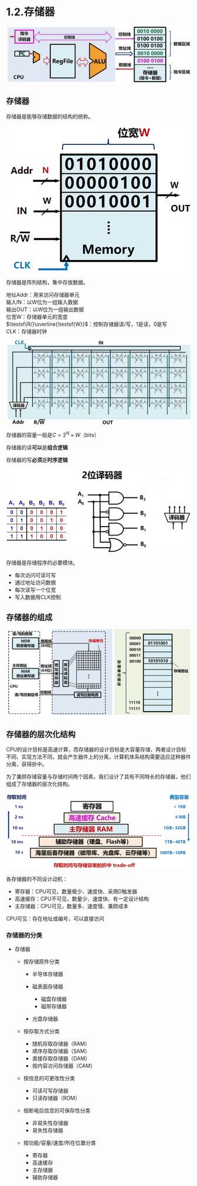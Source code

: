 # 1.2.存储器

![image](../assets/image-20240328181741-uh4wnox.png)

## 存储器

存储器是能够存储数据的结构的统称。

![image](../assets/image-20240314124147-ybc047f.png)

存储器是阵列结构，集中存放数据。

地址Addr：用来访问存储器单元  
输入IN：以W位为一组输入数据  
输出OUT：以W位为一组输出数据  
位宽W：存储器单元的宽度  
$\textsf{R/}\overline{\textsf{W}}$：控制存储器读/写，1是读，0是写  
CLK：存储器时钟

![image](../assets/image-20240315231301-87w0ebu.png)

存储器的容量一般是$C=2^N×W$（bits）

存储器的读**可以**是**组合逻辑**

存储器的写**必须**是**时序逻辑**

![image](../assets/image-20240315231206-6lyvzq1.png)

存储器是存储程序的必要模块。

* 每次访问可读可写
* 通过地址访问数据
* 每次读写一个位宽
* 写入数据用CLK控制

## 存储器的组成

![image](../assets/image-20240408200809-7mfl665.png)

## 存储器的层次化结构

CPU的设计目标是高速计算，而存储器的设计目标是大容量存储，两者设计目标不同、实现方法不同，就会产生器件上的分离，计算机体系结构需要适应这种器件分离，获得折中。

为了兼顾存储容量与存储时间两个因素，我们设计了具有不同特长的存储器，他们组成了存储器的层次化结构。

![image](../assets/image-20240328182051-11jwueg.png)

各存储器的不同设计动机：

* 寄存器：CPU可见，数量极少、速度快、采用D触发器
* 高速缓存：CPU不可见，数量少、速度快、有一定设计结构
* 主存储器：CPU可见，数量多、速度慢、兼顾成本

CPU可见：存在地址或编号，可以直接访问

### 存储器的分类

* 存储器

  * 按存储原件分类

    * 半导体存储器
    * 磁表面存储器

      * 磁盘存储器
      * 磁带存储器
    * 光盘存储器
  * 按存取方式分类

    * 随机存取存储器（RAM）
    * 顺序存取存储器（SAM）
    * 直接存取存储器（DAM）
    * 按内容访问存储器（CAM）
  * 按信息的可更改性分类

    * 可读可写存储器
    * 只读存储器（ROM）
  * 按断电后信息的可保存性分类

    * 非易失性存储器
    * 易失性存储器
  * 按功能/容量/速度/所在位置分类

    * 寄存器
    * 高速缓存
    * 主存储器
    * 辅助存储器

‍
